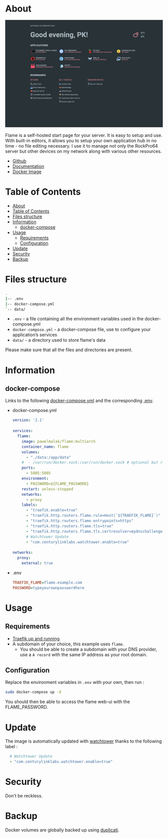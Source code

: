 # About

<p align="center">
<img src="/_utilities/flame.png" alt="flame" title="flame" />
</p>

Flame is a self-hosted start page for your server. It is easy to setup and use. With built-in editors, it allows you to setup your own application hub in no time - no file editing necessary. I use it to manage not only the RockPro64 server but other devices on my network along with various other resources.

* [Github](https://github.com/pawelmalak/flame)
* [Documentation](https://manual.seafile.com/docker/deploy_seafile_with_docker/)
* [Docker Image](https://hub.docker.com/r/seafileltd/seafile-mc)

# Table of Contents

<!-- TOC -->

- [About](#about)
- [Table of Contents](#table-of-contents)
- [Files structure](#files-structure)
- [Information](#information)
    - [docker-compose](#docker-compose)
- [Usage](#usage)
    - [Requirements](#requirements)
    - [Configuration](#configuration)
- [Update](#update)
- [Security](#security)
- [Backup](#backup)

<!-- /TOC -->

# Files structure 

```bash
.
|-- .env
|-- docker-compose.yml
`-- data/
```

- `.env` - a file containing all the environment variables used in the docker-compose.yml
- `docker-compose.yml` - a docker-compose file, use to configure your application’s services
- `data/` - a directory used to store flame's data

Please make sure that all the files and directories are present.

# Information

## docker-compose
Links to the following [docker-compose.yml](docker-compose.yml) and the corresponding [.env](.env).

* docker-compose.yml
  ```yaml
  version: '2.1'

  services:
    flame:
      image: pawelmalak/flame:multiarch
      container_name: flame
      volumes:
        - "./data:/app/data"
      #  - /var/run/docker.sock:/var/run/docker.sock # optional but required for Docker integration feature
      ports:
        - 5005:5005
      environment:
        - PASSWORD=${FLAME_PASSWORD}
      restart: unless-stopped
      networks:
        - proxy
      labels:
        - "traefik.enable=true"
        - "traefik.http.routers.flame.rule=Host(`${TRAEFIK_FLAME}`)"
        - "traefik.http.routers.flame.entrypoints=https"
        - "traefik.http.routers.flame.tls=true"
        - "traefik.http.routers.flame.tls.certresolver=mydnschallenge"
        # Watchtower Update
        - "com.centurylinklabs.watchtower.enable=true"
  
  networks:
    proxy:
      external: true
  ```
* .env
  ```ini 
  TRAEFIK_FLAME=flame.example.com 
  PASSWORD=typeyourownpasswordhere     
  ```

# Usage

## Requirements
- [Traefik up and running](../traefik).
- A subdomain of your choice, this example uses `flame`.
    - You should be able to create a subdomain with your DNS provider, use a `A record` with the same IP address as your root domain.

## Configuration

Replace the environment variables in `.env` with your own, then run :

```bash
sudo docker-compose up -d
```

You should then be able to access the flame web-ui with the FLAME_PASSWORD.


# Update

The image is automatically updated with [watchtower](../watchtower) thanks to the following label :

```yaml
  # Watchtower Update
  - "com.centurylinklabs.watchtower.enable=true"
```

# Security
Don't be reckless.


# Backup

Docker volumes are globally backed up using [duplicati](../duplicati). 